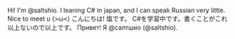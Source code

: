 Hi! I'm @saltshio. I leaning C# in japan, and I can speak Russian very little. Nice to meet u (>ω<) こんにちは! 塩です。 C#を学習中です。書くことがこれ以上ないので以上です。 Привет! Я @салтшио (@saltshio).
